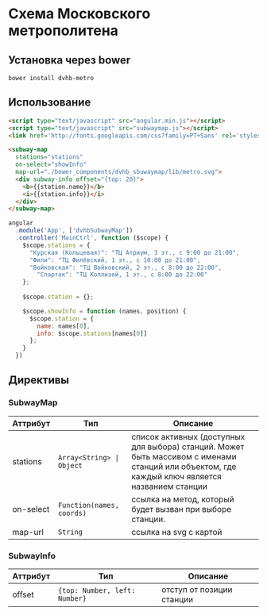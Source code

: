 # Схема Московского метрополитена

## Установка через bower

	bower install dvhb-metro

## Использование

```html
<script type="text/javascript" src="angular.min.js"></script>
<script type="text/javascript" src="subwaymap.js"></script>
<link href='http://fonts.googleapis.com/css?family=PT+Sans' rel='stylesheet' type='text/css'>
```
```html
<subway-map 
  stations="stations" 
  on-select="showInfo" 
  map-url="./bower_components/dvhb_sbuwaymap/lib/metro.svg">
  <div subway-info offset="{top: 20}">
    <b>{{station.name}}</b>
    <i>{{station.info}}</i>
  </div>
</subway-map>
```

```js
angular
  .module('App', ['dvhbSubwayMap'])
  .controller('MainCtrl', function ($scope) {
    $scope.stations = {
      "Курская (Кольцевая)": "ТЦ Атриум, 3 эт., с 9:00 до 21:00",
      "Фили": "ТЦ Филёвский, 1 эт., с 10:00 до 21:00",
      "Войковская": "ТЦ Войковский, 2 эт., с 8:00 до 22:00",
        "Спартак": "ТЦ Коллизей, 1 эт., с 8:00 до 22:00"
    };
  
    $scope.station = {};

    $scope.showInfo = function (names, position) {
      $scope.station = {
        name: names[0], 
        info: $scope.stations[names[0]]
      };
    }
  })
```

## Директивы

### SubwayMap


Аттрибут | Тип | Описание 
---------|-----|---------
stations | `Array<String> \| Object` | список активных (доступных для выбора) станций. Может быть массивом с именами станций или объектом, где каждый ключ является названием станции
on-select | `Function(names, coords)` | ссылка на метод, который будет вызван при выборе станции. 
map-url | `String` | ссылка на svg с картой

### SubwayInfo
Аттрибут | Тип | Описание
---------|-----|-----------
offset|`{top: Number, left: Number}`| отступ от позиции станции